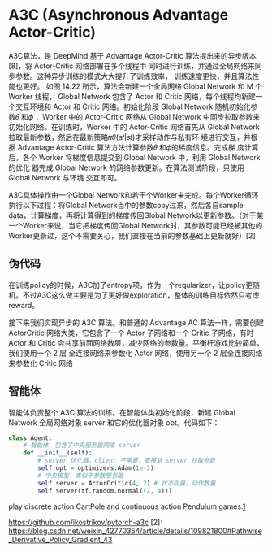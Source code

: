 

<!--
 * @version:
 * @Author:  StevenJokess https://github.com/StevenJokess
 * @Date: 2020-10-17 15:28:24
 * @LastEditors:  StevenJokess https://github.com/StevenJokess
 * @LastEditTime: 2020-12-19 23:41:19
 * @Description:
 * @TODO::
 * @Reference:
-->
# A3C (Asynchronous Advantage Actor-Critic)

A3C算法，是 DeepMind 基于 Advantage Actor-Critic 算法提出来的异步版本 [8]，将 Actor-Critic 网络部署在多个线程中 同时进行训练，并通过全局网络来同步参数。这种异步训练的模式大大提升了训练效率， 训练速度更快，并且算法性能也更好。 如图 14.22 所示，算法会新建一个全局网络 Global Network 和 M 个 Worker 线程， Global Network 包含了 Actor 和 Critic 网络，每个线程均新建一个交互环境和 Actor 和 Critic 网络。初始化阶段 Global Network 随机初始化参数𝜃 和𝜙 ，Worker 中的 Actor-Critic 网络从 Global Network 中同步拉取参数来初始化网络。在训练时，Worker 中的 Actor-Critic 网络首先从 Global Network 拉取最新参数，然后在最新策略𝜋𝜃(𝑎𝑡|𝑠𝑡)才采样动作与私有环 境进行交互，并根据 Advantage Actor-Critic 算法方法计算参数𝜃 和𝜙的梯度信息。完成梯 度计算后，各个 Worker 将梯度信息提交到 Global Network 中，利用 Global Network 的优化 器完成 Global Network 的网络参数更新。在算法测试阶段，只使用 Global Network 与环境 交互即可。

A3C具体操作由一个Global Network和若干个Worker来完成。每个Worker循环执行以下过程：将Global Network当中的参数copy过来，然后各自sample data，计算梯度，再将计算得到的梯度传回Global Network以更新参数。（对于某一个Worker来说，当它把梯度传回Global Network时，其参数可能已经被其他的Worker更新过，这个不需要关心，我们直接在当前的参数基础上更新就好）[2]

## 伪代码



在训练policy的时候，A3C加了entropy项，作为一个regularizer，让policy更随机。不过A3C这么做主要是为了更好做exploration，整体的训练目标依然只考虑reward。



接下来我们实现异步的 A3C 算法。和普通的 Advantage AC 算法一样，需要创建 ActorCritic 网络大类，它包含了一个 Actor 子网络和一个 Critic 子网络，有时 Actor 和 Critic 会共享前面网络数层，减少网络的参数量。平衡杆游戏比较简单，我们使用一个 2 层 全连接网络来参数化 Actor 网络，使用另一个 2 层全连接网络来参数化 Critic 网络



## 智能体

智能体负责整个 A3C 算法的训练。在智能体类初始化阶段，新建 Global Network 全局网络对象 server 和它的优化器对象 opt。代码如下：

```py
class Agent:
    # 智能体，包含了中央服务器网络 server
    def __init__(self):
        # server 优化器，client 不需要，直接从 server 拉取参数
        self.opt = optimizers.Adam(1e-3)
        # 中央模型，类似于参数服务器
        self.server = ActorCritic(4, 2) # 状态向量，动作数量
        self.server(tf.random.normal((2, 4)))
```
play discrete action CartPole and continuous action Pendulum games.[1]

[1]: https://github.com/MorvanZhou/pytorch-A3C
https://github.com/ikostrikov/pytorch-a3c
[2]: https://blog.csdn.net/weixin_42770354/article/details/109821800#Pathwise_Derivative_Policy_Gradient_43
